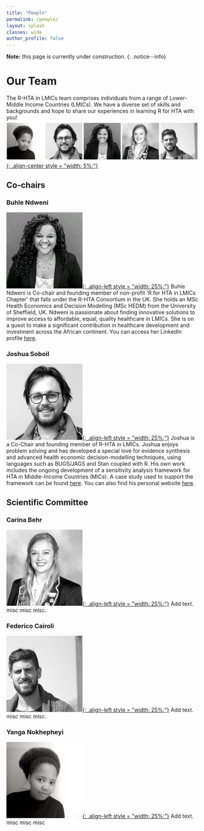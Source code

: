 ```yaml
---
title: "People"
permalink: /people/
layout: splash
classes: wide
author_profile: false
---
```

**Note:** this page is currently under construction.
{: .notice--info}
# Our Team
The R-HTA in LMICs team comprises individuals from a range of Lower-Middle Income Countries (LMICs). We have a diverse set of skills and backgrounds and hope to share our experiences in learning R for HTA with you!
[![styled-image](/assets/images/website_team.png "The Team"){: .align-center style = "width: 5%;"}](/assets/images/website_team.png "The Team")
## Co-chairs
### Buhle Ndweni
[![styled-image](/assets/images/bNdweni.jpeg "Buhle Ndweni, MSc"){: .align-left style = "width: 25%;"}](/assets/images/bNdweni.jpeg "Buhle Ndweni, MSc") Buhle Ndweni is Co-chair and founding member of non-profit 'R for HTA in LMICs Chapter' that falls under the R-HTA Consortium in the UK. She holds an MSc Health Economics and Decision Modelling (MSc HEDM) from the University of Sheffield, UK.
Ndweni is passionate about finding innovative solutions to improve access to affordable, equal, quality healthcare in LMICs. She is on a quest to make a significant contribution in healthcare development and investment across the African continent. You can access her LinkedIn profile [here](https://www.linkedin.com/in/buhle-n-04a5661a/).
### Joshua Soboil
[![styled-image](/assets/images/jSoboil.jpeg "Joshua Soboil, MPH"){: .align-left style = "width: 25%;"}](/assets/images/jSoboil.jpeg "Joshua Soboil, MPH") Joshua is a Co-Chair and founding member of R-HTA in LMICs. Joshua enjoys problem solving and has developed a special love for evidence synthesis and advanced health economic decision-modelling techniques, using languages such as BUGS/JAGS and Stan coupled with R.
His own work includes the ongoing development of a sensitivity analysis framework for HTA in Middle-Income Countries (MICs). A case study used to support the framework can be found [here](https://github.com/jSoboil/Dissertation). You can also find his personal website [here](https://jsoboil.github.io/).
## Scientific Committee  
### Carina Behr
[![styled-image](/assets/images/cBehr.jpeg "Carina Behr, MSc"){: .align-left style = "width: 25%;"}](/assets/images/cBehr.jpeg "Carina Behr, MSc") Add text. misc misc misc.
### Federico Cairoli
[![styled-image](/assets/images/fCairoli.jpeg "Federico Cairoli, MD, MSc"){: .align-left style = "width: 25%;"}](/assets/images/fCairoli.jpeg "Federico Cairoli, MD, MSc") Add text. misc misc misc.
### Yanga Nokhepheyi
[![styled-image](/assets/images/yNokhepheyi.jpeg "Yanga Nokhepheyi, MSc"){: .align-left style = "width: 25%;"}](/assets/images/yNokhepheyi.jpeg "Yanga Nokhepheyi, MSc") Add text. misc misc misc